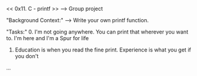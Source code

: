 << 0x11. C - printf >>
--> Group project

"Background Context:"
--> Write your own printf function.

"Tasks:"
0. I'm not going anywhere. You can print that wherever you want to. I'm here and I'm a Spur for life

1. Education is when you read the fine print. Experience is what you get if you don't

...
